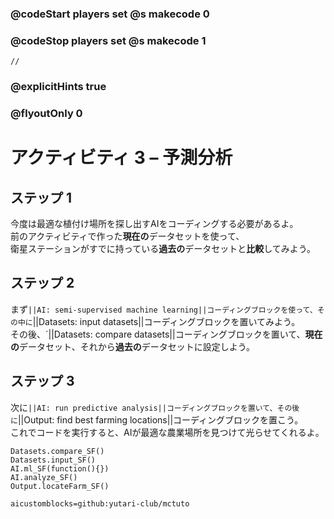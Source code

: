 ### @codeStart players set @s makecode 0
### @codeStop players set @s makecode 1

```template
//
```

### @explicitHints true
### @flyoutOnly 0

# アクティビティ 3 – 予測分析

## ステップ 1
今度は最適な植付け場所を探し出すAIをコーディングする必要があるよ。<br>
前のアクティビティで作った**現在の**データセットを使って、<br>
衛星ステーションがすでに持っている**過去の**データセットと**比較**してみよう。

## ステップ 2
まず`||AI: semi-supervised machine learning||コーディングブロックを使って、その中に`||Datasets: input datasets||コーディングブロックを置いてみよう。<br>
その後、`||Datasets: compare datasets||コーディングブロックを置いて、**現在の**データセット、それから**過去の**データセットに設定しよう。

## ステップ 3
次に`||AI: run predictive analysis||コーディングブロックを置いて、その後に`||Output: find best farming locations||コーディングブロックを置こう。<br>
これでコードを実行すると、AIが最適な農業場所を見つけて光らせてくれるよ。

```ghost
Datasets.compare_SF()
Datasets.input_SF()
AI.ml_SF(function(){})
AI.analyze_SF()
Output.locateFarm_SF()
```

```package
aicustomblocks=github:yutari-club/mctuto
```